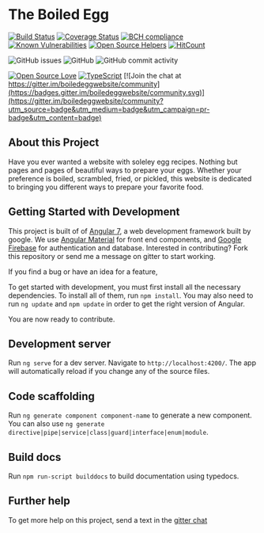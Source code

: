# The Boiled Egg

[![Build Status](https://travis-ci.com/caelinsutch/boiledegg.svg?branch=master)](https://travis-ci.com/caelinsutch/boiledegg) [![Coverage Status](https://coveralls.io/repos/github/caelinsutch/boiledegg/badge.svg?branch=master)](https://coveralls.io/github/caelinsutch/boiledegg?branch=master) [![BCH compliance](https://bettercodehub.com/edge/badge/caelinsutch/boiledegg?branch=master)](https://bettercodehub.com/) [![Known Vulnerabilities](https://snyk.io/test/github/caelinsutch/boiledegg/badge.svg?targetFile=package.json)](https://snyk.io/test/github/caelinsutch/boiledegg?targetFile=package.json) [![Open Source Helpers](https://www.codetriage.com/caelinsutch/boiledegg/badges/users.svg)](https://www.codetriage.com/caelinsutch/boiledegg) [![HitCount](http://hits.dwyl.io/caelinsutch/{boiledegg.svg)](http://hits.dwyl.io/caelinsutch/boiledegg)

![GitHub issues](https://img.shields.io/github/issues/caelinsutch/boiledegg.svg)
![GitHub](https://img.shields.io/github/license/caelinsutch/boiledegg.svg)
![GitHub commit activity](https://img.shields.io/github/commit-activity/m/caelinsutch/boiledegg.svg)

[![Open Source Love](https://badges.frapsoft.com/os/v1/open-source.svg?v=103)](https://github.com/ellerbrock/open-source-badges/)
[![TypeScript](https://badges.frapsoft.com/typescript/love/typescript.svg?v=101)](https://github.com/ellerbrock/typescript-badges/)
[![Join the chat at https://gitter.im/boiledeggwebsite/community](https://badges.gitter.im/boiledeggwebsite/community.svg)](https://gitter.im/boiledeggwebsite/community?utm_source=badge&utm_medium=badge&utm_campaign=pr-badge&utm_content=badge)

## About this Project

Have you ever wanted a website with soleley egg recipes. Nothing but pages and pages of beautiful ways to prepare your eggs. Whether your preference is boiled, scrambled, fried, or pickled, this website is dedicated to bringing you different ways to prepare your favorite food.

## Getting Started with Development

This project is built of of [Angular 7](https://angular.io/), a web development framework built by google. We use [Angular Material](https://material.angular.io/) for front end components, and [Google Firebase](https://firebase.google.com/) for authentication and database. Interested in contributing? Fork this repository or send me a message on gitter to start working.

If you find a bug or have an idea for a feature, 

To get started with development, you must first install all the necessary dependencies.
To install all of them, run `npm install`.
You may also need to run `ng update` and `npm update` in order to get the right version of Angular.

You are now ready to contribute.

## Development server

Run `ng serve` for a dev server. Navigate to `http://localhost:4200/`. The app will automatically reload if you change any of the source files.

## Code scaffolding

Run `ng generate component component-name` to generate a new component. You can also use `ng generate directive|pipe|service|class|guard|interface|enum|module`.

## Build docs

Run `npm run-script builddocs` to build documentation using typedocs.

## Further help

To get more help on this project, send a text in the [gitter chat](https://gitter.im/boiledeggwebsite/community?utm_source=badge&utm_medium=badge&utm_campaign=pr-badge&utm_content=badge)
